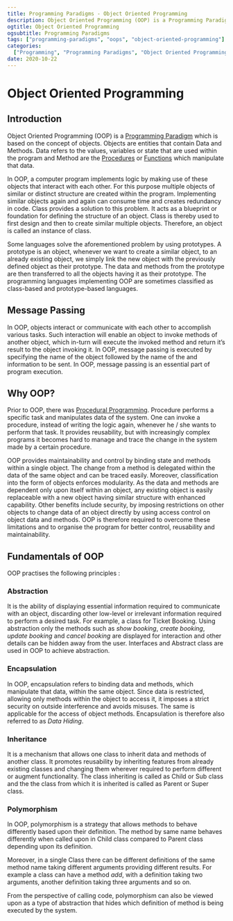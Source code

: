 ```yaml
---
title: Programming Paradigms - Object Oriented Programming
description: Object Oriented Programming (OOP) is a Programming Paradigm which is based on the concept of objects. Objects are entities that contain Data and Methods.
ogtitle: Object Oriented Programming
ogsubtitle: Programming Paradigms
tags: ["programming-paradigms", "oops", "object-oriented-programming"]
categories:
  ["Programming", "Programming Paradigms", "Object Oriented Programming"]
date: 2020-10-22
---
```


# Object Oriented Programming

## Introduction

Object Oriented Programming (OOP) is a [Programming Paradigm](/blogs/programming-paradigms-what-are-programming-paradigms) which is based on the concept of objects. Objects are entities that contain Data and Methods. Data refers to the values, variables or state that are used within the program and Method are the [Procedures](/blogs/programming-paradigms-procedural-programming) or [Functions](/blogs/programming-paradigms-functional-programming) which manipulate that data.

In OOP, a computer program implements logic by making use of these objects that interact with each other. For this purpose multiple objects of similar or distinct structure are created within the program. Implementing similar objects again and again can consume time and creates redundancy in code. Class provides a solution to this problem. It acts as a blueprint or foundation for defining the structure of an object. Class is thereby used to first design and then to create similar multiple objects. Therefore, an object is called an instance of class.

Some languages solve the aforementioned problem by using prototypes. A prototype is an object, whenever we want to create a similar object, to an already existing object, we simply link the new object with the previously defined object as their prototype. The data and methods from the prototype are then transferred to all the objects having it as their prototype. The programming languages implementing OOP are sometimes classified as class-based and prototype-based languages.

## Message Passing

In OOP, objects interact or communicate with each other to accomplish various tasks. Such interaction will enable an object to invoke methods of another object, which in-turn will execute the invoked method and return it’s result to the object invoking it. In OOP, message passing is executed by specifying the name of the object followed by the name of the and information to be sent. In OOP, message passing is an essential part of program execution.

## Why OOP?

Prior to OOP, there was [Procedural Programming](/blogs/programming-paradigms-procedural-programming). Procedure performs a specific task and manipulates data of the system. One can invoke a procedure, instead of writing the logic again, whenever he / she wants to perform that task. It provides reusability, but with increasingly complex programs it becomes hard to manage and trace the change in the system made by a certain procedure.

OOP provides maintainability and control by binding state and methods within a single object. The change from a method is delegated within the data of the same object and can be traced easily. Moreover, classification into the form of objects enforces modularity. As the data and methods are dependent only upon itself within an object, any existing object is easily replaceable with a new object having similar structure with enhanced capability. Other benefits include security, by imposing restrictions on other objects to change data of an object directly by using access control on object data and methods. OOP is therefore required to overcome these limitations and to organise the program for better control, reusability and maintainability.

## Fundamentals of OOP

OOP practises the following principles :

### Abstraction

It is the ability of displaying essential information required to communicate with an object, discarding other low-level or irrelevant information required to perform a desired task. For example, a class for Ticket Booking. Using abstraction only the methods such as _show booking_, _create booking_, _update booking_ and _cancel booking_ are displayed for interaction and other details can be hidden away from the user. Interfaces and Abstract class are used in OOP to achieve abstraction.

### Encapsulation

In OOP, encapsulation refers to binding data and methods, which manipulate that data, within the same object. Since data is restricted, allowing only methods within the object to access it, it imposes a strict security on outside interference and avoids misuses. The same is applicable for the access of object methods. Encapsulation is therefore also referred to as _Data Hiding_.

### Inheritance

It is a mechanism that allows one class to inherit data and methods of another class. It promotes reusability by inheriting features from already existing classes and changing them wherever required to perform different or augment functionality. The class inheriting is called as Child or Sub class and the the class from which it is inherited is called as Parent or Super class.

### Polymorphism

In OOP, polymorphism is a strategy that allows methods to behave differently based upon their definition. The method by same name behaves differently when called upon in Child class compared to Parent class depending upon its definition.

Moreover, in a single Class there can be different definitions of the same method name taking different arguments providing different results. For example a class can have a method _add_, with a definition taking two arguments, another definition taking three arguments and so on.

From the perspective of calling code, polymorphism can also be viewed upon as a type of abstraction that hides which definition of method is being executed by the system.
